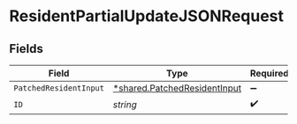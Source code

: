 # ResidentPartialUpdateJSONRequest


## Fields

| Field                                                                       | Type                                                                        | Required                                                                    | Description                                                                 |
| --------------------------------------------------------------------------- | --------------------------------------------------------------------------- | --------------------------------------------------------------------------- | --------------------------------------------------------------------------- |
| `PatchedResidentInput`                                                      | [*shared.PatchedResidentInput](../../models/shared/patchedresidentinput.md) | :heavy_minus_sign:                                                          | N/A                                                                         |
| `ID`                                                                        | *string*                                                                    | :heavy_check_mark:                                                          | N/A                                                                         |
